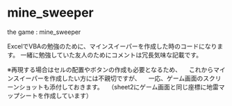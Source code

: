 # mine_sweeper
the game : mine_sweeper

ExcelでVBAの勉強のために、マインスイーパーを作成した時のコードになります。  一緒に勉強していた友人のためにコメントは冗長気味な記載です。

※再現する場合はセルの配置やボタンの作成も必要となるため、
　これからマインスイーパーを作成したい方には不親切ですが、
　一応、ゲーム画面のスクリーンショットも添付しておきます。
　（sheet2にゲーム画面と同じ座標に地雷マップシートを作成しています）
